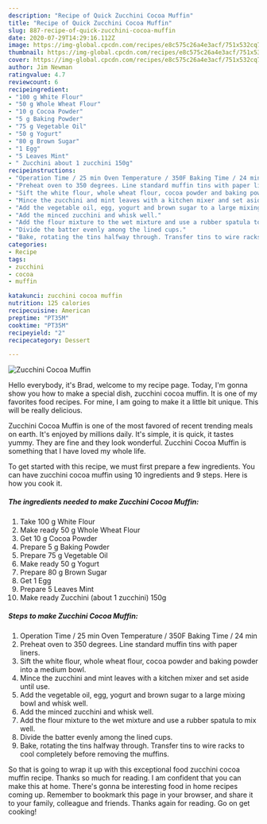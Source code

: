 ```yaml
---
description: "Recipe of Quick Zucchini Cocoa Muffin"
title: "Recipe of Quick Zucchini Cocoa Muffin"
slug: 887-recipe-of-quick-zucchini-cocoa-muffin
date: 2020-07-29T14:29:16.112Z
image: https://img-global.cpcdn.com/recipes/e8c575c26a4e3acf/751x532cq70/zucchini-cocoa-muffin-recipe-main-photo.jpg
thumbnail: https://img-global.cpcdn.com/recipes/e8c575c26a4e3acf/751x532cq70/zucchini-cocoa-muffin-recipe-main-photo.jpg
cover: https://img-global.cpcdn.com/recipes/e8c575c26a4e3acf/751x532cq70/zucchini-cocoa-muffin-recipe-main-photo.jpg
author: Jim Newman
ratingvalue: 4.7
reviewcount: 6
recipeingredient:
- "100 g White Flour"
- "50 g Whole Wheat Flour"
- "10 g Cocoa Powder"
- "5 g Baking Powder"
- "75 g Vegetable Oil"
- "50 g Yogurt"
- "80 g Brown Sugar"
- "1 Egg"
- "5 Leaves Mint"
- " Zucchini about 1 zucchini 150g"
recipeinstructions:
- "Operation Time / 25 min Oven Temperature / 350F Baking Time / 24 min"
- "Preheat oven to 350 degrees. Line standard muffin tins with paper liners."
- "Sift the white flour, whole wheat flour, cocoa powder and baking powder into a medium bowl."
- "Mince the zucchini and mint leaves with a kitchen mixer and set aside until use."
- "Add the vegetable oil, egg, yogurt and brown sugar to a large mixing bowl and whisk well."
- "Add the minced zucchini and whisk well."
- "Add the flour mixture to the wet mixture and use a rubber spatula to mix well."
- "Divide the batter evenly among the lined cups."
- "Bake, rotating the tins halfway through. Transfer tins to wire racks to cool completely before removing the muffins."
categories:
- Recipe
tags:
- zucchini
- cocoa
- muffin

katakunci: zucchini cocoa muffin 
nutrition: 125 calories
recipecuisine: American
preptime: "PT35M"
cooktime: "PT35M"
recipeyield: "2"
recipecategory: Dessert

---
```



![Zucchini Cocoa Muffin](https://img-global.cpcdn.com/recipes/e8c575c26a4e3acf/751x532cq70/zucchini-cocoa-muffin-recipe-main-photo.jpg)

Hello everybody, it's Brad, welcome to my recipe page. Today, I'm gonna show you how to make a special dish, zucchini cocoa muffin. It is one of my favorites food recipes. For mine, I am going to make it a little bit unique. This will be really delicious.

Zucchini Cocoa Muffin is one of the most favored of recent trending meals on earth. It's enjoyed by millions daily. It's simple, it is quick, it tastes yummy. They are fine and they look wonderful. Zucchini Cocoa Muffin is something that I have loved my whole life.




To get started with this recipe, we must first prepare a few ingredients. You can have zucchini cocoa muffin using 10 ingredients and 9 steps. Here is how you cook it.

<!--inarticleads1-->

##### The ingredients needed to make Zucchini Cocoa Muffin:

1. Take 100 g White Flour
1. Make ready 50 g Whole Wheat Flour
1. Get 10 g Cocoa Powder
1. Prepare 5 g Baking Powder
1. Prepare 75 g Vegetable Oil
1. Make ready 50 g Yogurt
1. Prepare 80 g Brown Sugar
1. Get 1 Egg
1. Prepare 5 Leaves Mint
1. Make ready  Zucchini (about 1 zucchini) 150g




<!--inarticleads2-->

##### Steps to make Zucchini Cocoa Muffin:

1. Operation Time / 25 min Oven Temperature / 350F Baking Time / 24 min
1. Preheat oven to 350 degrees. Line standard muffin tins with paper liners.
1. Sift the white flour, whole wheat flour, cocoa powder and baking powder into a medium bowl.
1. Mince the zucchini and mint leaves with a kitchen mixer and set aside until use.
1. Add the vegetable oil, egg, yogurt and brown sugar to a large mixing bowl and whisk well.
1. Add the minced zucchini and whisk well.
1. Add the flour mixture to the wet mixture and use a rubber spatula to mix well.
1. Divide the batter evenly among the lined cups.
1. Bake, rotating the tins halfway through. Transfer tins to wire racks to cool completely before removing the muffins.




So that is going to wrap it up with this exceptional food zucchini cocoa muffin recipe. Thanks so much for reading. I am confident that you can make this at home. There's gonna be interesting food in home recipes coming up. Remember to bookmark this page in your browser, and share it to your family, colleague and friends. Thanks again for reading. Go on get cooking!
